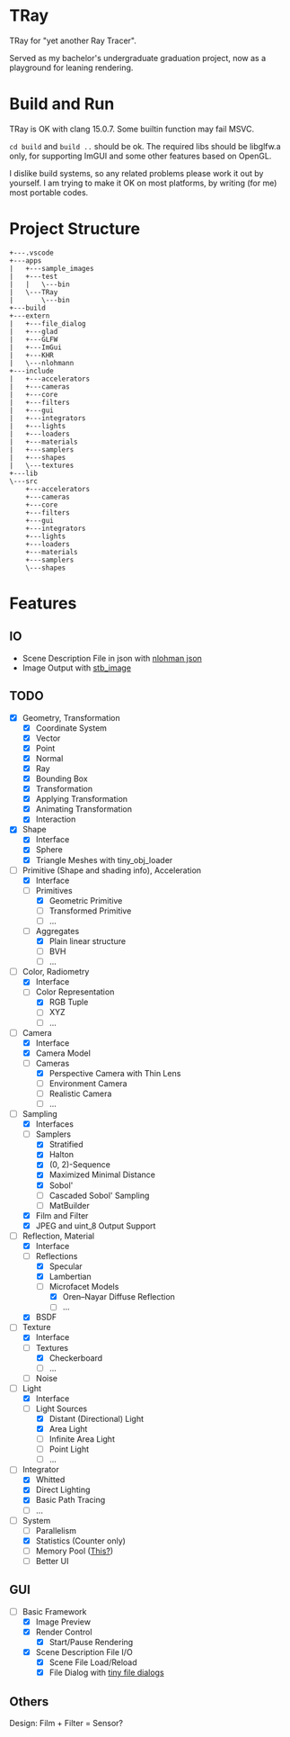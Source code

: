 # TRay

TRay for "yet another Ray Tracer".

Served as my bachelor's undergraduate graduation project, now as a playground for leaning rendering.

# Build and Run

TRay is OK with clang 15.0.7. Some builtin function may fail MSVC.

`cd build` and `build ..` should be ok. The required libs should be libglfw.a only, for supporting ImGUI and some other features based on OpenGL.

I dislike build systems, so any related problems please work it out by yourself. I am trying to make it OK on most platforms, by writing (for me) most portable codes.

# Project Structure

```text
+---.vscode
+---apps
|   +---sample_images
|   +---test
|   |   \---bin
|   \---TRay
|       \---bin
+---build
+---extern
|   +---file_dialog
|   +---glad
|   +---GLFW
|   +---ImGui
|   +---KHR
|   \---nlohmann
+---include
|   +---accelerators
|   +---cameras
|   +---core
|   +---filters
|   +---gui
|   +---integrators
|   +---lights
|   +---loaders
|   +---materials
|   +---samplers
|   +---shapes
|   \---textures
+---lib
\---src
    +---accelerators
    +---cameras
    +---core
    +---filters
    +---gui
    +---integrators
    +---lights
    +---loaders
    +---materials
    +---samplers
    \---shapes
```

# Features

## IO

- Scene Description File in json with [nlohman json](https://github.com/nlohmann/json)
- Image Output with [stb_image](https://github.com/nothings/stb)

## TODO

- [x] Geometry, Transformation
  - [x] Coordinate System
  - [x] Vector
  - [x] Point
  - [x] Normal
  - [x] Ray
  - [x] Bounding Box
  - [x] Transformation
  - [x] Applying Transformation
  - [x] Animating Transformation
  - [x] Interaction
- [x] Shape
  - [x] Interface
  - [x] Sphere
  - [x] Triangle Meshes with tiny_obj_loader
- [ ] Primitive (Shape and shading info), Acceleration
  - [x] Interface
  - [ ] Primitives
    - [x] Geometric Primitive
    - [ ] Transformed Primitive
    - [ ] ...
  - [ ] Aggregates
    - [x] Plain linear structure
    - [ ] BVH
    - [ ] ...
- [ ] Color, Radiometry
  - [x] Interface
  - [ ] Color Representation
    - [x] RGB Tuple
    - [ ] XYZ
    - [ ] ...
- [ ] Camera
  - [x] Interface
  - [x] Camera Model
  - [ ] Cameras
    - [x] Perspective Camera with Thin Lens
    - [ ] Environment Camera
    - [ ] Realistic Camera
    - [ ] ...
- [ ] Sampling
  - [x] Interfaces
  - [ ] Samplers
    - [x] Stratified
    - [x] Halton
    - [x] (0, 2)-Sequence
    - [x] Maximized Minimal Distance
    - [x] Sobol'
    - [ ] Cascaded Sobol' Sampling
    - [ ] MatBuilder
  - [x] Film and Filter
  - [x] JPEG and uint_8 Output Support
- [ ] Reflection, Material
  - [x] Interface
  - [ ] Reflections
    - [x] Specular
    - [x] Lambertian
    - [ ] Microfacet Models
      - [x] Oren–Nayar Diffuse Reflection
      - [ ] ...
  - [x] BSDF
- [ ] Texture
  - [x] Interface
  - [ ] Textures
    - [x] Checkerboard
    - [ ] ...
  - [ ] Noise
- [ ] Light
  - [x] Interface
  - [ ] Light Sources
    - [x] Distant (Directional) Light
    - [x] Area Light
    - [ ] Infinite Area Light
    - [ ] Point Light
    - [ ] ...
- [ ] Integrator
  - [x] Whitted
  - [x] Direct Lighting
  - [x] Basic Path Tracing
  - [ ] ...
- [ ] System
  - [ ] Parallelism
  - [x] Statistics (Counter only)
  - [ ] Memory Pool ([This?](https://github.com/microsoft/mimalloc))
  - [ ] Better UI

## GUI

- [ ] Basic Framework
  - [x] Image Preview
  - [x] Render Control
    - [x] Start/Pause Rendering
  - [x] Scene Description File I/O
    - [x] Scene File Load/Reload
    - [x] File Dialog with [tiny file dialogs](https://sourceforge.net/projects/tinyfiledialogs/)

## Others

Design: Film + Filter = Sensor?